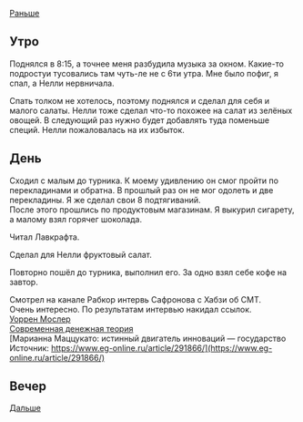 [Раньше](2020.08.15.md)  
## Утро
Поднялся в 8:15, а точнее меня разбудила музыка за окном. Какие-то подростуи тусовались там чуть-ле не с 6ти утра. Мне было пофиг, я спал, а Нелли нервничала.

Спать толком не хотелось, поэтому поднялся и сделал для себя и малого салаты. Нелли тоже сделал что-то похожее на салат из зелёных овощей. В следующий раз нужно будет добавлять туда поменьше специй. Нелли пожаловалась на их избыток.
## День
Сходил с малым до турника. К моему удивлению он смог пройти по перекладинами и обратна. В прошлый раз он не мог одолеть и две перекладины. Я же сделал свои 8 подтягиваний.  
После этого прошлись по продуктовым магазинам. Я выкурил сигарету, а малому взял горячег шоколада.

Читал Лавкрафта.

Сделал для Нелли фруктовый салат.

Повторно пошёл до турника, выполнил его. За одно взял себе кофе на завтор.

Смотрел на канале Рабкор интервь Сафронова с Хабзи об СМТ.  
Очень интересно. По результатам интервью накидал ссылок.  
[Уоррен Мослер](https://ru.qwe.wiki/wiki/Warren_Mosler)  
[Современная денежная теория](https://ru.wikipedia.org/wiki/%D0%A1%D0%BE%D0%B2%D1%80%D0%B5%D0%BC%D0%B5%D0%BD%D0%BD%D0%B0%D1%8F_%D0%B4%D0%B5%D0%BD%D0%B5%D0%B6%D0%BD%D0%B0%D1%8F_%D1%82%D0%B5%D0%BE%D1%80%D0%B8%D1%8F)  
[Марианна Маццукато: истинный двигатель инноваций — государство
Источник: https://www.eg-online.ru/article/291866/](https://www.eg-online.ru/article/291866/)
## Вечер
[Дальше](2020.08.16.md)